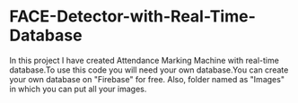 # FACE-Detector-with-Real-Time-Database
In this project I have created Attendance Marking Machine with real-time database.To use this code
you will need your own database.You can create your own database on "Firebase" for free.
Also, folder named as "Images" in which you can put all your images.
